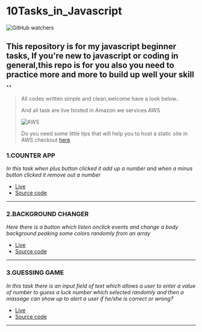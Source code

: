 # 10Tasks_in_Javascript

![GitHub watchers](https://img.shields.io/github/watchers/Pascal488/10Task_in_Javascript?logoColor=blue&style=social)

## This repository is for my javascript beginner tasks, If you're new to javascript or coding in general,this repo is for you also you  need to practice more and more to build  up well your skill ..



> All codes written simple and clean,welcome have a look below..
> 
> And all task are live hosted in Amazon we services AWS 
> 
> ![AWS](https://img.shields.io/badge/S3-Bucket-yellowgreen)
> 
> Do you need some little tips that will  help you to host a static site in AWS checkout [here]()

### 1.COUNTER APP
*In this task when plus button clicked it add up a number and when a minus button clicked it remove out a number*
- [Live](http://countepp.s3-website-us-east-1.amazonaws.com/)
- [Source code](https://github.com/Pascal488/10Js_Tasks/tree/main/A%20counter)

***

### 2.BACKGROUND CHANGER
*Here there is a button which listen onclick events*
*and change a body background peaking some colors randomly from an array*
- [Live]()
- [Source code](https://github.com/Pascal488/10Js_Tasks/tree/main/Background-changer) 

***

### 3.GUESSING GAME
*In this task there is an input field of text which allows a user to enter a value of number to guess a luck number which selected randomly*
*and then a massage can show up to alert a user if he/she is correct or wrong?*
- [Live]()
- [Source code](https://github.com/Pascal488/10Js_Tasks/tree/main/Guessing-game) 

***




